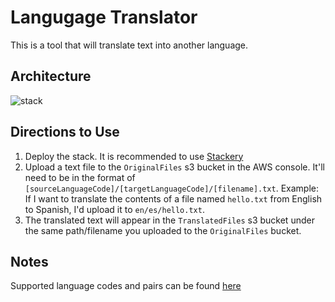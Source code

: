 # Langugage Translator

This is a tool that will translate text into another language.

## Architecture
![stack](https://user-images.githubusercontent.com/12616554/65185389-50bcca00-da1c-11e9-8d63-c9213053d91f.png)

## Directions to Use
1. Deploy the stack. It is recommended to use [Stackery](https://www.stackery.io/)
2. Upload a text file to the `OriginalFiles` s3 bucket in the AWS console. It'll need to be in the format of `[sourceLanguageCode]/[targetLanguageCode]/[filename].txt`. Example: If I want to translate the contents of a file named `hello.txt` from English to Spanish, I'd upload it to `en/es/hello.txt`.
3. The translated text will appear in the `TranslatedFiles` s3 bucket under the same path/filename you uploaded to the `OriginalFiles` bucket.

## Notes
Supported language codes and pairs can be found [here](https://docs.aws.amazon.com/translate/latest/dg/what-is.html)
